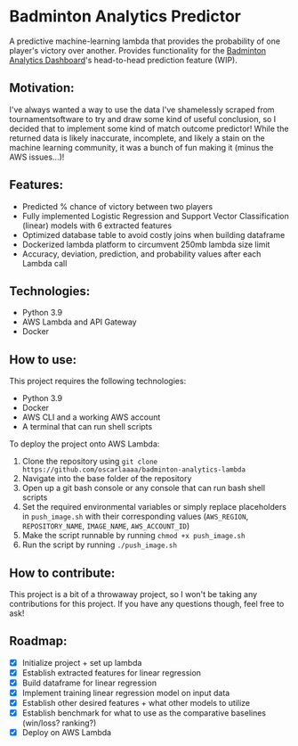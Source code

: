 # Badminton Analytics Predictor
A predictive machine-learning lambda that provides the probability of one player's victory over another. Provides functionality for the [Badminton Analytics Dashboard](https://github.com/oscarlaaaa/badminton-analytics/)'s head-to-head prediction feature (WIP).

## Motivation:
I've always wanted a way to use the data I've shamelessly scraped from tournamentsoftware to try and draw some kind of useful conclusion, so I decided that to implement some kind of match outcome predictor! While the returned data is likely inaccurate, incomplete, and likely a stain on the machine learning community, it was a bunch of fun making it (minus the AWS issues...)!

## Features:
- Predicted % chance of victory between two players
- Fully implemented Logistic Regression and Support Vector Classification (linear) models with 6 extracted features
- Optimized database table to avoid costly joins when building dataframe
- Dockerized lambda platform to circumvent 250mb lambda size limit
- Accuracy, deviation, prediction, and probability values after each Lambda call

## Technologies:
- Python 3.9
- AWS Lambda and API Gateway
- Docker

## How to use:
This project requires the following technologies:
- Python 3.9
- Docker
- AWS CLI and a working AWS account
- A terminal that can run shell scripts

To deploy the project onto AWS Lambda:
1. Clone the repository using ```git clone https://github.com/oscarlaaaa/badminton-analytics-lambda```
2. Navigate into the base folder of the repository
3. Open up a git bash console or any console that can run bash shell scripts
4. Set the required environmental variables or simply replace placeholders in ```push_image.sh``` with their corresponding values (```AWS_REGION```, ```REPOSITORY_NAME```, ```IMAGE_NAME```, ```AWS_ACCOUNT_ID```)
5. Make the script runnable by running ```chmod +x push_image.sh```
6. Run the script by running ```./push_image.sh```

## How to contribute:
This project is a bit of a throwaway project, so I won't be taking any contributions for this project. If you have any questions though, feel free to ask!

## Roadmap:
- [x] Initialize project + set up lambda
- [x] Establish extracted features for linear regression
- [x] Build dataframe for linear regression
- [x] Implement training linear regression model on input data
- [x] Establish other desired features + what other models to utilize
- [x] Establish benchmark for what to use as the comparative baselines (win/loss? ranking?)
- [x] Deploy on AWS Lambda